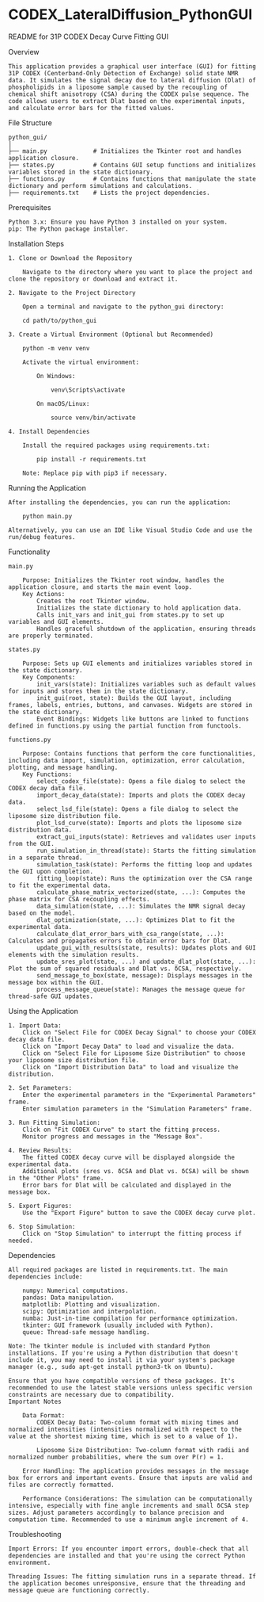 # CODEX_LateralDiffusion_PythonGUI
README for 31P CODEX Decay Curve Fitting GUI 

Overview

    This application provides a graphical user interface (GUI) for fitting 31P CODEX (Centerband-Only Detection of Exchange) solid state NMR data. It simulates the signal decay due to lateral diffusion (Dlat​) of phospholipids in a liposome sample caused by the recoupling of chemical shift anisotropy (CSA) during the CODEX pulse sequence. The code allows users to extract Dlat based on the experimental inputs​, and calculate error bars for the fitted values.

File Structure

    python_gui/
    │
    ├── main.py             # Initializes the Tkinter root and handles application closure.
    ├── states.py           # Contains GUI setup functions and initializes variables stored in the state dictionary.
    ├── functions.py        # Contains functions that manipulate the state dictionary and perform simulations and calculations.
    ├── requirements.txt    # Lists the project dependencies.

Prerequisites

    Python 3.x: Ensure you have Python 3 installed on your system.
    pip: The Python package installer.

Installation Steps

    1. Clone or Download the Repository

        Navigate to the directory where you want to place the project and clone the repository or download and extract it.

    2. Navigate to the Project Directory

        Open a terminal and navigate to the python_gui directory:

        cd path/to/python_gui

    3. Create a Virtual Environment (Optional but Recommended)

        python -m venv venv

        Activate the virtual environment:

            On Windows:

                venv\Scripts\activate

            On macOS/Linux:

                source venv/bin/activate

    4. Install Dependencies

        Install the required packages using requirements.txt:

            pip install -r requirements.txt

        Note: Replace pip with pip3 if necessary.

Running the Application

    After installing the dependencies, you can run the application:

        python main.py

    Alternatively, you can use an IDE like Visual Studio Code and use the run/debug features.

Functionality

    main.py

        Purpose: Initializes the Tkinter root window, handles the application closure, and starts the main event loop.
        Key Actions:
            Creates the root Tkinter window.
            Initializes the state dictionary to hold application data.
            Calls init_vars and init_gui from states.py to set up variables and GUI elements.
            Handles graceful shutdown of the application, ensuring threads are properly terminated.

    states.py

        Purpose: Sets up GUI elements and initializes variables stored in the state dictionary.
        Key Components:
            init_vars(state): Initializes variables such as default values for inputs and stores them in the state dictionary.
            init_gui(root, state): Builds the GUI layout, including frames, labels, entries, buttons, and canvases. Widgets are stored in the state dictionary.
            Event Bindings: Widgets like buttons are linked to functions defined in functions.py using the partial function from functools.

    functions.py

        Purpose: Contains functions that perform the core functionalities, including data import, simulation, optimization, error calculation, plotting, and message handling.
        Key Functions:
            select_codex_file(state): Opens a file dialog to select the CODEX decay data file.
            import_decay_data(state): Imports and plots the CODEX decay data.
            select_lsd_file(state): Opens a file dialog to select the liposome size distribution file.
            plot_lsd_curve(state): Imports and plots the liposome size distribution data.
            extract_gui_inputs(state): Retrieves and validates user inputs from the GUI.
            run_simulation_in_thread(state): Starts the fitting simulation in a separate thread.
            simulation_task(state): Performs the fitting loop and updates the GUI upon completion.
            fitting_loop(state): Runs the optimization over the CSA range to fit the experimental data.
            calculate_phase_matrix_vectorized(state, ...): Computes the phase matrix for CSA recoupling effects.
            data_simulation(state, ...): Simulates the NMR signal decay based on the model.
            dlat_optimization(state, ...): Optimizes Dlat​ to fit the experimental data.
            calculate_dlat_error_bars_with_csa_range(state, ...): Calculates and propagates errors to obtain error bars for Dlat​.
            update_gui_with_results(state, results): Updates plots and GUI elements with the simulation results.
            update_sres_plot(state, ...) and update_dlat_plot(state, ...): Plot the sum of squared residuals and Dlat​ vs. δCSA, respectively.
            send_message_to_box(state, message): Displays messages in the message box within the GUI.
            process_message_queue(state): Manages the message queue for thread-safe GUI updates.

Using the Application

    1. Import Data:
        Click on "Select File for CODEX Decay Signal" to choose your CODEX decay data file.
        Click on "Import Decay Data" to load and visualize the data.
        Click on "Select File for Liposome Size Distribution" to choose your liposome size distribution file.
        Click on "Import Distribution Data" to load and visualize the distribution.

    2. Set Parameters:
        Enter the experimental parameters in the "Experimental Parameters" frame.
        Enter simulation parameters in the "Simulation Parameters" frame.

    3. Run Fitting Simulation:
        Click on "Fit CODEX Curve" to start the fitting process.
        Monitor progress and messages in the "Message Box".

    4. Review Results:
        The fitted CODEX decay curve will be displayed alongside the experimental data.
        Additional plots (sres vs. δCSA and Dlat​ vs. δCSA) will be shown in the "Other Plots" frame.
        Error bars for Dlat​ will be calculated and displayed in the message box.

    5. Export Figures:
        Use the "Export Figure" button to save the CODEX decay curve plot.

    6. Stop Simulation:
        Click on "Stop Simulation" to interrupt the fitting process if needed.

Dependencies

    All required packages are listed in requirements.txt. The main dependencies include:

        numpy: Numerical computations.
        pandas: Data manipulation.
        matplotlib: Plotting and visualization.
        scipy: Optimization and interpolation.
        numba: Just-in-time compilation for performance optimization.
        tkinter: GUI framework (usually included with Python).
        queue: Thread-safe message handling.

    Note: The tkinter module is included with standard Python installations. If you're using a Python distribution that doesn't include it, you may need to install it via your system's package manager (e.g., sudo apt-get install python3-tk on Ubuntu).

    Ensure that you have compatible versions of these packages. It's recommended to use the latest stable versions unless specific version constraints are necessary due to compatibility.
    Important Notes

        Data Format:
            CODEX Decay Data: Two-column format with mixing times and normalized intensities (intensities normalized with respect to the value at the shortest mixing time, which is set to a value of 1).

            Liposome Size Distribution: Two-column format with radii and normalized number probabilities, where the sum over P(r) = 1.

        Error Handling: The application provides messages in the message box for errors and important events. Ensure that inputs are valid and files are correctly formatted.

        Performance Considerations: The simulation can be computationally intensive, especially with fine angle increments and small δCSA step sizes. Adjust parameters accordingly to balance precision and computation time. Recommended to use a minimum angle increment of 4.

Troubleshooting

    Import Errors: If you encounter import errors, double-check that all dependencies are installed and that you're using the correct Python environment.

    Threading Issues: The fitting simulation runs in a separate thread. If the application becomes unresponsive, ensure that the threading and message queue are functioning correctly.

